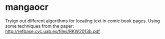 # mangaocr

Tryign out different algorithms for locating text in comic book pages. Using some techniques from the paper: http://refbase.cvc.uab.es/files/RKW2013b.pdf
